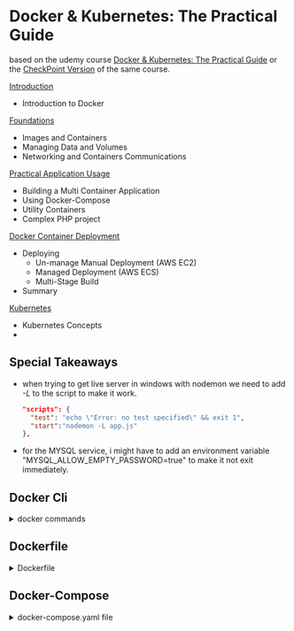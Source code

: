 <!--
ignore these words in spell check for this file
// cSpell:ignore udemy
-->

# Docker & Kubernetes: The Practical Guide

based on the udemy course [Docker & Kubernetes: The Practical Guide](https://www.udemy.com/course/docker-kubernetes-the-practical-guide/) or the [CheckPoint Version](https://checkpoint.udemy.com/course/docker-kubernetes-the-practical-guide) of the same course. 


[Introduction](lectures/01-introduction.md) 

- Introduction to Docker

[Foundations](lectures/02-foundations.md)

- Images and Containers
- Managing Data and Volumes
- Networking and Containers Communications

[Practical Application Usage](lectures/03-practical.md)

- Building a Multi Container Application
- Using Docker-Compose
- Utility Containers
- Complex PHP project

[Docker Container Deployment](lectures/04-deployment.md)

- Deploying
  - Un-manage Manual Deployment (AWS EC2)
  - Managed Deployment (AWS ECS)
  - Multi-Stage Build
- Summary

[Kubernetes](lectures/05-kubernetes.md)

- Kubernetes Concepts
- 



## Special Takeaways

- when trying to get live server in windows with nodemon we need to add *-L* to the script to make it work.
  ```json 
  "scripts": {
    "test": "echo \"Error: no test specified\" && exit 1",
    "start":"nodemon -L app.js"
  },
  ```
- for the MYSQL service, i might have to add an environment variable "MYSQL_ALLOW_EMPTY_PASSWORD=true" to make it not exit immediately.

## Docker Cli

<details>
<summary>
docker commands
</summary>

docker container run
- *--pull "always|missing|never"*  - the quotes don't matter, we can skip them. "missing" is default.
- *--workdir,-w "folder path"* - overwrite working directory

</details>


## Dockerfile 

<details>
<summary>
Dockerfile
</summary>

[Reference](https://docs.docker.com/engine/reference/builder/)

Stanza | format | usages | note
------------|---------|--------|----
FROM | image:tag | base image | add `as` to label step
WORKDIR | directory | move to folder | create if needed
COPY | source destination | copy contents | NA
RUN | shell command | installing packages, | NA
ENV | name=value | environment variables | NA
ARG | name=default value | build time variables | *--build-arg* in docker image build
EXPOSE | port number | expose port | optional?
VOLUME | location inside image | anonymous volume?| optional
CMD | ["shell","command"] | image starting command | `--from=step`
ENTRYPOINT | ["shell","command"] | entry point when passing a command | limit what we can do with the container. similar to `CMD` in some ways
ADD |
USER |
ONBUILD |
STOPSIGNAL |
HEALTHCHECK |
SHELL |


</details>

## Docker-Compose

<details>
<summary>
docker-compose.yaml file
</summary>

[Reference](https://docs.docker.com/compose/compose-file/compose-file-v3/)
- version:
- services:
  - \<service name>:
    - image:
    - build:
      - context:
      - dockerfile:
      - args:
        - key:value format
    - stdin_open: \<boolean>
    - tty: \<boolean>
    - volumes:
      - list of volume patterns (anonymous, named, bind mounts)
      - can be suffixed with ":ro" or ":delegated"
    - environment:
      - variable:value (key:value format) OR list of variable=value entires
    - env_file:
      - list of \<file location>
    - ports
      - list of "\<external>:\<internal>" ports
    - networks
      - list of networks
    - depends on
      - list of services that need to be up before this one
    - working_dir: override dockerfile 
    - entrypoint: override dockerfile
- networks:
  - \<network name>:
- volumes:
  - named volumes \<volume name>:

commands
- up
- down
- run \<service name> \<arguments>
- exec
</details>